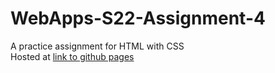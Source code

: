 # WebApps-S22-Assignment-4
A practice assignment for HTML with CSS<br>
Hosted at <a href="https://github.com/44-563-Web-Apps-S22/webapps-s22-assignment-4-Trilochan-Reddy/settings/pages">link to github pages</a>
